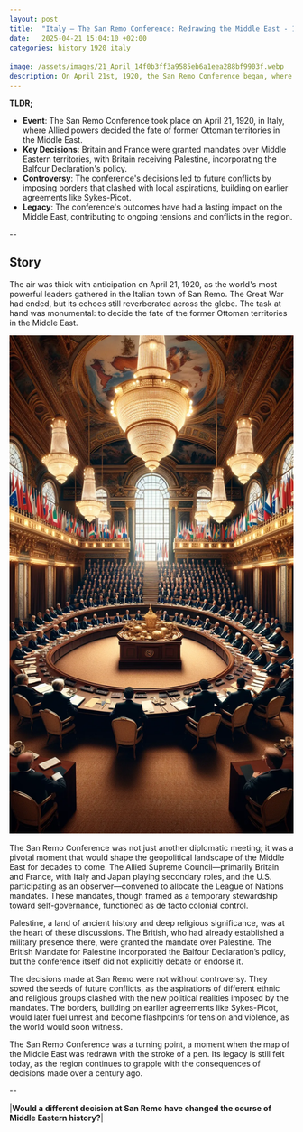 ```yaml
---
layout: post
title:  "Italy – The San Remo Conference: Redrawing the Middle East - 1920"
date:   2025-04-21 15:04:10 +02:00
categories: history 1920 italy

image: /assets/images/21_April_14f0b3ff3a9585eb6a1eea288bf9903f.webp
description: On April 21st, 1920, the San Remo Conference began, where the Allied Supreme Council decided on the allocation of Class 'A' League of Nations mandates for the administration of the former Ottoman-ruled lands of the Middle East, including Palestine.
---
```


**TLDR;**
- **Event**: The San Remo Conference took place on April 21, 1920, in Italy, where Allied powers decided the fate of former Ottoman territories in the Middle East.
- **Key Decisions**: Britain and France were granted mandates over Middle Eastern territories, with Britain receiving Palestine, incorporating the Balfour Declaration's policy.
- **Controversy**: The conference's decisions led to future conflicts by imposing borders that clashed with local aspirations, building on earlier agreements like Sykes-Picot.
- **Legacy**: The conference's outcomes have had a lasting impact on the Middle East, contributing to ongoing tensions and conflicts in the region.

--


## Story
The air was thick with anticipation on April 21, 1920, as the world's most powerful leaders gathered in the Italian town of San Remo. The Great War had ended, but its echoes still reverberated across the globe. The task at hand was monumental: to decide the fate of the former Ottoman territories in the Middle East.

![Image](/assets/images/21_April_14f0b3ff3a9585eb6a1eea288bf9903f.webp)

The San Remo Conference was not just another diplomatic meeting; it was a pivotal moment that would shape the geopolitical landscape of the Middle East for decades to come. The Allied Supreme Council—primarily Britain and France, with Italy and Japan playing secondary roles, and the U.S. participating as an observer—convened to allocate the League of Nations mandates. These mandates, though framed as a temporary stewardship toward self-governance, functioned as de facto colonial control.

Palestine, a land of ancient history and deep religious significance, was at the heart of these discussions. The British, who had already established a military presence there, were granted the mandate over Palestine. The British Mandate for Palestine incorporated the Balfour Declaration’s policy, but the conference itself did not explicitly debate or endorse it.

The decisions made at San Remo were not without controversy. They sowed the seeds of future conflicts, as the aspirations of different ethnic and religious groups clashed with the new political realities imposed by the mandates. The borders, building on earlier agreements like Sykes-Picot, would later fuel unrest and become flashpoints for tension and violence, as the world would soon witness.

The San Remo Conference was a turning point, a moment when the map of the Middle East was redrawn with the stroke of a pen. Its legacy is still felt today, as the region continues to grapple with the consequences of decisions made over a century ago.


--

|**Would a different decision at San Remo have changed the course of Middle Eastern history?**|

